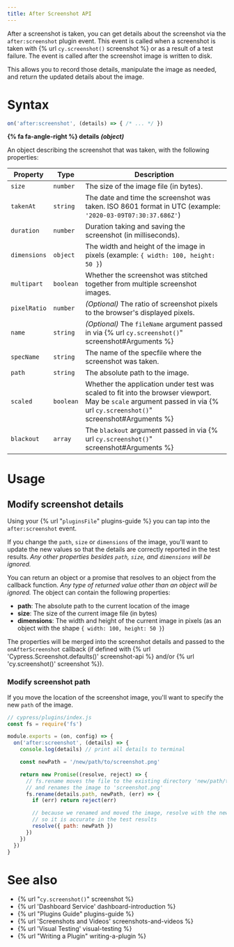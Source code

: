 ```yaml
---
title: After Screenshot API
---
```


After a screenshot is taken, you can get details about the screenshot via the `after:screenshot` plugin event. This event is called when a screenshot is taken with {% url `cy.screenshot()` screenshot %} or as a result of a test failure. The event is called after the screenshot image is written to disk.

This allows you to record those details, manipulate the image as needed, and return the updated details about the image.

# Syntax

```js
on('after:screenshot', (details) => { /* ... */ })
```

**{% fa fa-angle-right %} details** ***(object)***

An object describing the screenshot that was taken, with the following properties:

Property | Type | Description
--- | --- | ---
`size`| `number` | The size of the image file (in bytes).
`takenAt` | `string` | The date and time the screenshot was taken. ISO 8601 format in UTC (example: `'2020-03-09T07:30:37.686Z'`)
`duration` | `number` | Duration taking and saving the screenshot (in milliseconds).
`dimensions` | `object` | The width and height of the image in pixels (example: `{ width: 100, height: 50 }`)
`multipart` | `boolean` | Whether the screenshot was stitched together from multiple screenshot images.
`pixelRatio` | `number` | *(Optional)* The ratio of screenshot pixels to the browser's displayed pixels.
`name` | `string` | *(Optional)* The `fileName` argument passed in via {% url `cy.screenshot()`" screenshot#Arguments %}
`specName` | `string` | The name of the specfile where the screenshot was taken.
`path` | `string` | The absolute path to the image.
`scaled` | `boolean` | Whether the application under test was scaled to fit into the browser viewport. May be `scale` argument passed in via {% url `cy.screenshot()`" screenshot#Arguments %}
`blackout` | `array` | The `blackout` argument passed in via {% url `cy.screenshot()`" screenshot#Arguments %}

# Usage

## Modify screenshot details

Using your {% url "`pluginsFile`" plugins-guide %} you can tap into the `after:screenshot` event.

If you change the `path`, `size` or `dimensions` of the image, you'll want to update the new values so that the details are correctly reported in the test results. *Any other properties besides `path`, `size`, and `dimensions` will be ignored.*

You can return an object or a promise that resolves to an object from the callback function. *Any type of returned value other than an object will be ignored.* The object can contain the following properties:

* **path**: The absolute path to the current location of the image
* **size**: The size of the current image file (in bytes)
* **dimensions**: The width and height of the current image in pixels (as an object with the shape `{ width: 100, height: 50 }`)

The properties will be merged into the screenshot details and passed to the `onAfterScreenshot` callback (if defined with {% url 'Cypress.Screenshot.defaults()' screenshot-api %} and/or {% url 'cy.screenshot()' screenshot %}).

### Modify screenshot path

If you move the location of the screenshot image, you'll want to specify the new `path` of the image.

```js
// cypress/plugins/index.js
const fs = require('fs')

module.exports = (on, config) => {
  on('after:screenshot', (details) => {
    console.log(details) // print all details to terminal

    const newPath = '/new/path/to/screenshot.png'

    return new Promise((resolve, reject) => {
      // fs.rename moves the file to the existing directory 'new/path/to'
      // and renames the image to 'screenshot.png'
      fs.rename(details.path, newPath, (err) => {
        if (err) return reject(err)

        // because we renamed and moved the image, resolve with the new path
        // so it is accurate in the test results
        resolve({ path: newPath })
      })
    })
  })
}
```

# See also

- {% url "`cy.screenshot()`" screenshot %}
- {% url 'Dashboard Service' dashboard-introduction %}
- {% url "Plugins Guide" plugins-guide %}
- {% url 'Screenshots and Videos' screenshots-and-videos %}
- {% url 'Visual Testing' visual-testing %}
- {% url "Writing a Plugin" writing-a-plugin %}
